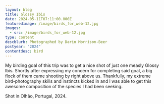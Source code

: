 ```yaml
---
layout: blog
title: Glossy Ibis
date: 2024-05-11T07:11:00.000Z
featuredimage: /image/birds_for_web-12.jpg
images:
  - src: /image/birds_for_web-12.jpg
type: content
descblurb: Photographed by Darin Morrison-Beer
postyear: "2024"
contentdesc: bird
---
```

My birding goal of this trip was to get a nice shot of just one measly Glossy Ibis. Shortly after expressing my concern for completing said goal, a big flock of them came shooting by right above us. Thankfully, my extreme bird-photography skills and instincts kicked in and I was able to get this awesome composition of the species I had been seeking.

Shot in Olhão, Portugal, 2024.
